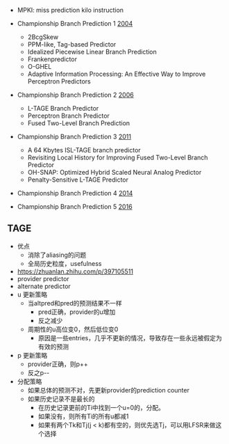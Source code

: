 
* MPKI: miss prediction kilo instruction



* Championship Branch Prediction 1 [2004](https://jilp.org/cbp/)
    - 2BcgSkew
    - PPM-like, Tag-based Predictor
    - Idealized Piecewise Linear Branch Prediction
    - Frankenpredictor
    - O-GHEL
    - Adaptive Information Processing: An Effective Way to Improve Perceptron Predictors

* Championship Branch Prediction 2 [2006](https://hpca23.cse.tamu.edu/taco/camino/cbp2/index.html)
    - L-TAGE Branch Predictor
    - Perceptron Branch Predictor
    - Fused Two-Level Branch Prediction

* Championship Branch Prediction 3 [2011](https://jilp.org/jwac-2/program/JWAC-2-program.htm)
    - A 64 Kbytes ISL-TAGE branch predictor
    - Revisiting Local History for Improving Fused Two-Level Branch Predictor
    - OH-SNAP: Optimized Hybrid Scaled Neural Analog Predictor
    - Penalty-Sensitive L-TAGE Predictor

* Championship Branch Prediction 4 [2014](https://jilp.org/cbp2014/program.html)


* Championship Branch Prediction 5 [2016](https://jilp.org/cbp2016/program.html)


## TAGE

* 优点
    - 消除了aliasing的问题
    - 全局历史粒度，usefulness
* https://zhuanlan.zhihu.com/p/397105511
* provider predictor
* alternate predictor
* u 更新策略
    - 当altpred和pred的预测结果不一样
        + pred正确，provider的u增加
        + 反之减少
    - 周期性的u高位变0，然后低位变0
        + 原因是一些entries，几乎不更新的情况，导致存在一些永远被假定为有效的预测
* p 更新策略
    - provider正确，则p++
    - 反之p--
* 分配策略
    - 如果总体的预测不对，先更新provider的prediction counter
    - 如果历史记录不是最长的
        + 在历史记录更前的Ti中找到一个u=0的，分配。
        + 如果没有，则所有Ti的所有u都减1
        + 如果有两个Tk和Tj(j < k)都有空的，则优先选Tj，可以用LFSR来做这个选择